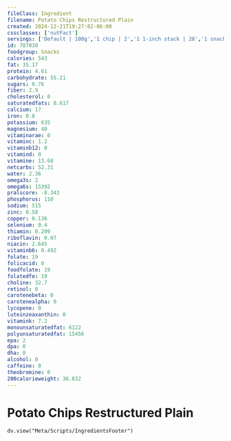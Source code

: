 ```yaml
---
fileClass: Ingredient
filename: Potato Chips Restructured Plain
created: 2024-12-21T19:27:02-06:00
cssclasses: ['nutFact']
servings: ['Default | 100g','1 chip | 2','1 1-inch stack | 28','1 snack size tub/can | 20','1 small can | 60','1 regular can | 185','1 100 calorie package | 18','1 cup | 25']
id: 787030
foodgroup: Snacks
calories: 543
fat: 35.17
protein: 4.61
carbohydrate: 55.21
sugars: 0.76
fiber: 2.9
cholesterol: 0
saturatedfats: 8.617
calcium: 17
iron: 0.8
potassium: 635
magnesium: 40
vitaminarae: 0
vitaminc: 1.2
vitaminb12: 0
vitamind: 0
vitamine: 13.68
netcarbs: 52.31
water: 2.36
omega3s: 2
omega6s: 15392
pralscore: -8.343
phosphorus: 110
sodium: 515
zinc: 0.58
copper: 0.136
selenium: 0.4
thiamin: 0.209
riboflavin: 0.07
niacin: 2.645
vitaminb6: 0.492
folate: 19
folicacid: 0
foodfolate: 19
folatedfe: 19
choline: 32.7
retinol: 0
carotenebeta: 0
carotenealpha: 0
lycopene: 0
luteinzeaxanthin: 0
vitamink: 7.2
monounsaturatedfat: 6122
polyunsaturatedfat: 15456
epa: 2
dpa: 0
dha: 0
alcohol: 0
caffeine: 0
theobromine: 0
200calorieweight: 36.832
---
```


# Potato Chips Restructured Plain

```dataviewjs
dv.view("Meta/Scripts/IngredientsFooter")
```